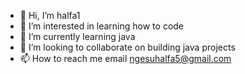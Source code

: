 - 👋 Hi, I’m halfa1
- 👀 I’m interested in learning how to code
- 🌱 I’m currently learning java
- 💞️ I’m looking to collaborate on building java projects
- 📫 How to reach me email ngesuhalfa5@gmail.com

<!---
halfa1/halfa1 is a ✨ special ✨ repository because its `README.md` (this file) appears on your GitHub profile.
You can click the Preview link to take a look at your changes.
--->
